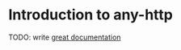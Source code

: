 # Introduction to any-http

TODO: write [great documentation](http://jacobian.org/writing/what-to-write/)
